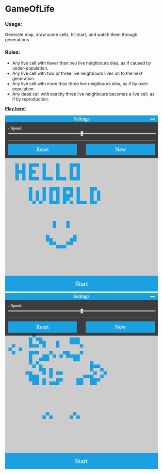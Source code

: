 # GameOfLife

### Usage:
Generate map, draw some cells, hit start, and watch them through generations

### Rules:
* Any live cell with fewer than two live neighbours dies, as if caused by under-population.
* Any live cell with two or three live neighbours lives on to the next generation.
* Any live cell with more than three live neighbours dies, as if by over-population.
* Any dead cell with exactly three live neighbours becomes a live cell, as if by reproduction.

[**Play here!**](http://htmlpreview.github.io/?https://github.com/Hrimthusar/GameOfLife/blob/master/index.html)

![Unable to show Screenshot](https://github.com/Hrimthusar/GameOfLife/blob/master/screenshots/screenshot1.png)  
![Unable to show Screenshot](https://github.com/Hrimthusar/GameOfLife/blob/master/screenshots/screenshot2.png)
